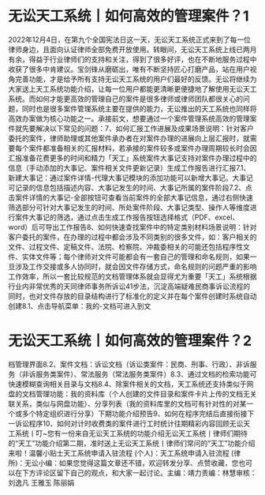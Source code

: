 # 无讼天工系统丨如何高效的管理案件？1

2022年12月4日，在第九个全国宪法日这一天，无讼天工系统正式来到了每一位律师身边，且面向认证律师全部免费开放使用。转眼间，无讼天工系统上线已两月有余，得益于行业律师们的支持和关注，得到了很多好评，也在不断地服务过程中收获了很多中肯建议。宝剑锋从磨砺出，唯有不断坚持匠心打磨产品，站在用户视角完善功能，才是给予所有支持无讼天工系统的用户们最好的反馈。无讼将继续为大家送上天工系统功能介绍，让每一位用户都能更清晰更便捷地了解使用无讼天工系统。而如何才能更高效的管理自己的案件是很多律师或律师团队都很关心的问题，同时也是很多案件管理系统主要在提供的能力，无讼推出的天工系统也同样将高效办案做为核心功能之一。承接前文，想要通过一个案件管理系统高效的管理案件就先要解决以下常见的问题：7、如何汇报工作进展及成果场景说明：针对客户委托的案件，律师助理或其他案件承办者在对案件办理的进展向上层汇报时，就需要每个案件都准备相关的汇报材料，若承接的案件较多或案件办理周期较长时会因汇报准备花费更多的时间和精力「天工」系统案件大事记支持对案件办理过程中的信息（手动添加的大事记、案件相关文件更新记录）生成工作报告进行汇报7.1、新建大事记：通过案件详情-代理大事记模块的添加功能可以新增大事记。大事记可记录的信息包括描述内容、大事记发生的时间、大事记所属的案件阶段7.2、点击案件详情的大事记-全部按钮可查看当前案件的全部大事记信息，通过右侧快速筛选部分可针对大事记发生的时间、所处案件阶段、大事记类型、操作人等维度进行案件大事记的筛选，通过点击生成工作报告按钮选择格式（PDF、excel、word）后可导出工作报告8、如何快速查找案件中的特定类别材料场景说明：针对客户委托的案件，在办理的过程中都会涉及不同类别的很多文件，如：客户相关的文件、过程文件、定稿文件、法院、检察院、冲裁委相关的可能还包括程序性文件、实体文件等；每个律师对文件可能都会有一套自己的管理和命名规则，如果一旦涉及工作交接或多人协同时，就会因文件存储方式，命名规则的问题严重的影响工作效率，所以一套比较规范的文档管理体系就会显得尤为重要「天工」系统根据行业内非常优秀的天同律师事务所诉讼41步法，沉淀高端疑难民商事诉讼流程的同时，也对文件存放的目录结构进行了标准化的定义并在每个案件创建时系统自动创建8.1、点击导航菜单：我的-文档可进入到文

# 无讼天工系统丨如何高效的管理案件？2

档管理界面8.2、案件文档：诉讼文档（诉讼类案件：民商、刑事、行政）、非诉服务（非诉服务类案件）、常法服务（常法服务类案件）8.3、通过文档的检索功能可快速模糊查询相关目录与文档8.4、除案件相关的文档，天工系统还支持类似于网盘的文档管理功能：我的资料库（个人创建的文件目录和案件卡片上传的文档无关联关系，类似与网盘功能）、分享列表（我的资料库里的文档可有针对性的对某一个或多个特定组织进行分享）下期功能介绍预告9、如何在程序完结后直接衔接下一诉讼程序10、如何对计时收费类的案件进行工时统计往期精彩内容回顾无讼天工系统丨叮~您有一份来自无讼天工系统的功能介绍无讼天工系统丨律师们期待的“天工”功能介绍第二期，准时送上无讼天工系统丨律师们常问的“天工”功能介绍来啦！温馨小贴士天工系统申请入驻流程 (个人)：天工系统申请入驻流程 (律所)：无讼小编：如果您觉得这篇文章还不错，欢迎转发分享、点赞收藏，您也可以在下方评论区留下自己的观点，和大家一起讨论。主编：靖力责编：林慧审核：刘逸凡 王雅玉 陈丽娟

